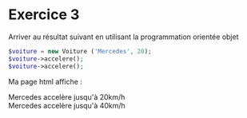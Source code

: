 # Exercice 3

Arriver au résultat suivant en utilisant la programmation orientée objet

```php
$voiture = new Voiture ('Mercedes', 20);
$voiture->accelere();
$voiture->accelere();
```

Ma page html affiche :

Mercedes accelère jusqu'à 20km/h<br/>
Mercedes accelère jusqu'à 40km/h